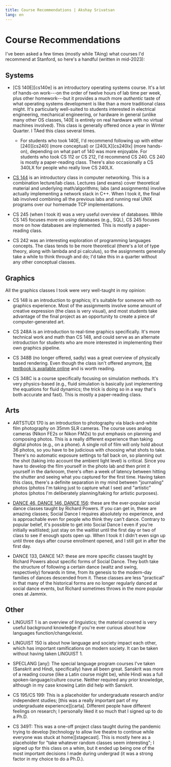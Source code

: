 ```yaml
---
title: Course Recommendations | Akshay Srivatsan
lang: en
---
```


# Course Recommendations

I've been asked a few times (mostly while TAing) what courses I'd recommend at
Stanford, so here's a handful (written in mid-2023):

## Systems

-   [CS 140E][cs140e] is an introductory operating systems course. It's a lot of
    hands-on work---on the order of twelve hours of lab time per week, plus
    other homework---but it provides a much more _authentic_ taste of what
    operating systems development is like than a more traditional class might.
    It's particularly well-suited to students interested in electrical
    engineering, mechanical engineering, or hardware in general (unlike many
    other OS classes, 140E is entirely on real hardware with no virtual machines
    involved). This class is generally offered once a year in Winter Quarter. I
    TAed this class several times.

    -   For students who took 140E, I'd recommend following up with either
        [240][cs240] (more conceptual) or [240LX][cs240lx] (more hands-on),
        depending on what part of 140 was more enjoyable. For students who took
        CS 112 or CS 212, I'd recommend CS 240. CS 240 is mostly a paper-reading
        class. There's also occasionally a CS 340LX for people who really love
        CS 240LX.

-   [CS 144](https://cs144.stanford.edu) is an introductory class in computer
    networking. This is a combination lecture/lab class. Lectures (and exams)
    cover theoretical material and underlying math/algorithms; labs (and
    assignments) involve actually implementing a network stack in C++. When I
    took it, the final lab involved combining all the previous labs and running
    real UNIX programs over our homemade TCP implementations.

-   CS 245 (when I took it) was a very useful overview of databases. While CS
    145 focuses more on _using_ databases (e.g., SQL), CS 245 focuses more on
    how databases are implemented. This is mostly a paper-reading class.

-   CS 242 was an interesting exploration of programming languages concepts. The
    class tends to be more theoretical (there's a lot of type theory, along with
    lambda and pi calculus), so the assignments generally take a while to think
    through and do; I'd take this in a quarter without any other conceptual
    classes.

## Graphics

All the graphics classes I took were very well-taught in my opinion:

-   CS 148 is an introduction to graphics; it's suitable for someone with no
    graphics experience. Most of the assignments involve some amount of creative
    expression (the class is very visual), and most students take advantage of
    the final project as an opportunity to create a piece of computer-generated
    art.

-   CS 248A is an introduction to real-time graphics specifically. It's more
    technical work and math than CS 148, and could serve as an alternate
    introduction for students who are more interested in implementing their own
    graphics pipeline.

-   CS 348B (no longer offered, sadly) was a great overview of physically based
    rendering. Even though the class isn't offered anymore,
    [the textbook is available online](https://pbr-book.org/) and is worth
    reading.

-   CS 348C is a course specifically focusing on simulation methods. It's very
    physics-based (e.g., fluid simulation is basically just implementing the
    equations for fluid dynamics; the trick is doing so in a way that's both
    accurate and fast). This is mostly a paper-reading class.

## Arts

-   ARTSTUDI 170 is an introduction to photography via black-and-white film
    photography on 35mm SLR cameras. The course uses analog cameras (Nikon FE2s
    or Nikon FM2s) to put emphasis on planning and composing photos. This is a
    really different experience than taking digital photos (e.g., on a phone). A
    single roll of film will only hold about 36 photos, so you have to be
    judicious with choosing what shots to take. There's no automatic exposure
    settings to fall back on, so planning out the shot (taking into account the
    ambient light level) is critical. Since you have to develop the film
    yourself in the photo lab and then print it yourself in the darkroom,
    there's often a week of latency between hitting the shutter and seeing what
    you captured for the first time. Having taken this class, there's a definite
    separation in my mind between "journaling" photos (photos I'm taking just to
    capture what I see) and "artistic" photos (photos I'm deliberately
    planning/taking for artistic purposes).

-   [DANCE 46, DANCE 146, DANCE 156](https://socialdance.stanford.edu): these
    are the ever-popular social dance classes taught by Richard Powers. If you
    can get in, these are amazing classes; Social Dance I requires absolutely no
    experience, and is approachable even for people who think they can't dance.
    Contrary to popular belief, it's possible to get into Social Dance I even if
    you're initially waitlisted; just stay on the waitlist until the first day
    or two of class to see if enough spots open up. When I took it I didn't even
    sign up until three days after course enrollment opened, and I still got in
    after the first day.

-   DANCE 133, DANCE 147: these are more specific classes taught by Richard
    Powers about specific forms of Social Dance. They both take the structure of
    following a certain dance (waltz and swing, respectively) forwards in time,
    from its genesis to the modern-day families of dances descended from it.
    These classes are less "practical" in that many of the historical forms are
    no longer regularly danced at social dance events, but Richard sometimes
    throws in the more popular ones at Jammix.

## Other

-   LINGUIST 1 is an overview of linguistics; the material covered is very
    useful background knowledge if you're ever curious about how languages
    function/change/exist.

-   LINGUIST 150 is about how language and society impact each other, which has
    important ramifications on modern society. It can be taken without having
    taken LINGUIST 1.

-   SPECLANG [any]: The special language program courses I've taken (Sanskrit
    and Hindi, specifically) have all been great. Sanskrit was more of a reading
    course (like a Latin course might be), while Hindi was a full
    spoken-language/culture course. Neither required any prior knowledge,
    although in my case knowing Latin did help with Sanskrit.

-   CS 195/CS 199: This is a placeholder for undergraduate research and/or
    independent studies; [this was a really important part of my undergraduate
    experience][carta]. Different people have different feelings on research; I
    personally liked it so much that I signed up to do a Ph.D.

-   CS 349T: This was a one-off project class taught during the pandemic trying
    to develop [technology to allow live theatre to continue while everyone was
    stuck at home][stagecast]. This is mostly here as a placeholder for "take
    whatever random classes seem interesting"; I signed up for this class on a
    whim, but it ended up being one of the most important decisions I made
    during undergrad (it was a strong factor in my choice to do a Ph.D.).

